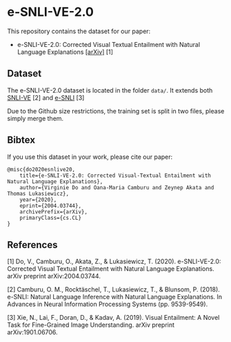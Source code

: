 # e-SNLI-VE-2.0

This repository contains the dataset for our paper: 

* e-SNLI-VE-2.0: Corrected Visual Textual Entailment with Natural Language Explanations [[arXiv]](http://arxiv.org/abs/2004.03744) [1]

## Dataset

The e-SNLI-VE-2.0 dataset is located in the folder `data/`. It extends both [SNLI-VE](https://github.com/necla-ml/SNLI-VE) [2] and [e-SNLI](https://github.com/OanaMariaCamburu/e-SNLI) [3]

Due to the Github size restrictions, the training set is split in two files, please simply merge them.

## Bibtex

If you use this dataset in your work, please cite our paper:

```
@misc{do2020esnlive20,
    title={e-SNLI-VE-2.0: Corrected Visual-Textual Entailment with Natural Language Explanations},
    author={Virginie Do and Oana-Maria Camburu and Zeynep Akata and Thomas Lukasiewicz},
    year={2020},
    eprint={2004.03744},
    archivePrefix={arXiv},
    primaryClass={cs.CL}
}
```


## References

[1] Do, V., Camburu, O., Akata, Z., & Lukasiewicz, T. (2020). e-SNLI-VE-2.0: Corrected Visual Textual Entailment with Natural Language Explanations. arXiv preprint arXiv:2004.03744.

[2] Camburu, O. M., Rocktäschel, T., Lukasiewicz, T., & Blunsom, P. (2018). e-SNLI: Natural Language Inference with Natural Language Explanations. In Advances in Neural Information Processing Systems (pp. 9539-9549).

[3] Xie, N., Lai, F., Doran, D., & Kadav, A. (2019). Visual Entailment: A Novel Task for Fine-Grained Image Understanding. arXiv preprint arXiv:1901.06706.



